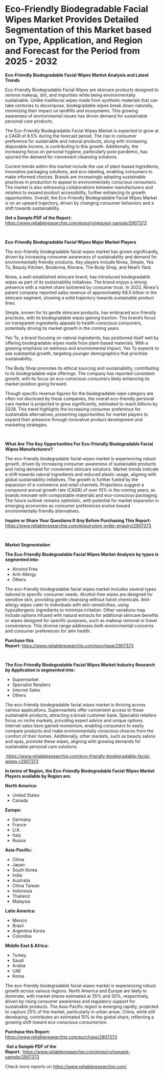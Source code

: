 <p><h1>Eco-Friendly Biodegradable Facial Wipes Market Provides Detailed Segmentation of this Market based on Type, Application, and Region and Forecast for the Period from 2025 - 2032</h1></p><p><strong>Eco-Friendly Biodegradable Facial Wipes Market Analysis and Latest Trends</strong></p>
<p><p>Eco-Friendly Biodegradable Facial Wipes are skincare products designed to remove makeup, dirt, and impurities while being environmentally sustainable. Unlike traditional wipes made from synthetic materials that can take centuries to decompose, biodegradable wipes break down naturally, minimizing their impact on landfills and ecosystems. This growing awareness of environmental issues has driven demand for sustainable personal care products.</p><p>The Eco-Friendly Biodegradable Facial Wipes Market is expected to grow at a CAGR of 8.5% during the forecast period. The rise in consumer preference for sustainable and natural products, along with increasing disposable income, is contributing to this growth. Additionally, the increasing focus on personal hygiene, particularly post-pandemic, has spurred the demand for convenient cleansing solutions.</p><p>Current trends within this market include the use of plant-based ingredients, innovative packaging solutions, and eco-labeling, enabling consumers to make informed choices. Brands are increasingly adopting sustainable practices in production to appeal to environmentally conscious consumers. The market is also witnessing collaborations between manufacturers and retailers to expand product accessibility, further enhancing its growth opportunities. Overall, the Eco-Friendly Biodegradable Facial Wipes Market is on an upward trajectory, driven by changing consumer behaviors and a shift towards sustainability.</p></p>
<p><strong>Get a Sample PDF of the Report:&nbsp;</strong> <a href="https://www.reliableresearchiq.com/enquiry/request-sample/2907373?utm_campaign=2580&utm_medium=2&utm_source=Github&utm_content=ia&utm_term=12032025&utm_id=eco-friendly-biodegradable-facial-wipes">https://www.reliableresearchiq.com/enquiry/request-sample/2907373</a></p>
<p>&nbsp;</p>
<p><strong>Eco-Friendly Biodegradable Facial Wipes Major Market Players</strong></p>
<p><p>The eco-friendly biodegradable facial wipes market has grown significantly, driven by increasing consumer awareness of sustainability and demand for environmentally friendly products. Key players include Nivea, Simple, Yes To, Beauty Kitchen, Bioderma, Klorane, The Body Shop, and Neal’s Yard.</p><p>Nivea, a well-established skincare brand, has introduced biodegradable wipes as part of its sustainability initiatives. The brand enjoys a strong presence with a market share bolstered by consumer trust. In 2022, Nivea's parent company reported sales revenue of approximately €8.5 billion in the skincare segment, showing a solid trajectory towards sustainable product lines.</p><p>Simple, known for its gentle skincare products, has embraced eco-friendly practices, with its biodegradable wipes gaining traction. The brand’s focus on transparent ingredients appeals to health-conscious consumers, potentially driving its market growth in the coming years.</p><p>Yes To, a brand focusing on natural ingredients, has positioned itself well by offering biodegradable wipes made from plant-based materials. With a growing emphasis on wellness and environmental impact, Yes To expects to see substantial growth, targeting younger demographics that prioritize sustainability.</p><p>The Body Shop promotes its ethical sourcing and sustainability, contributing to its biodegradable wipe offerings. The company has reported consistent growth, with its focus on eco-conscious consumers likely enhancing its market position going forward.</p><p>Though specific revenue figures for the biodegradable wipe category are often not disclosed by these companies, the overall eco-friendly personal care market is projected to grow significantly, estimated to reach billions by 2028. This trend highlights the increasing consumer preference for sustainable alternatives, presenting opportunities for market players to expand their presence through innovative product development and marketing strategies.</p></p>
<p>&nbsp;</p>
<p><strong>What Are The Key Opportunities For Eco-Friendly Biodegradable Facial Wipes Manufacturers?</strong></p>
<p><p>The eco-friendly biodegradable facial wipes market is experiencing robust growth, driven by increasing consumer awareness of sustainable products and rising demand for convenient skincare solutions. Market trends indicate a shift towards natural ingredients and reduced plastic usage, aligning with global sustainability initiatives. The growth is further fueled by the expansion of e-commerce and retail channels. Projections suggest a compound annual growth rate (CAGR) of over 10% in the coming years, as brands innovate with compostable materials and eco-conscious packaging. The future outlook remains optimistic, with potential for market expansion in emerging economies as consumer preferences evolve toward environmentally friendly alternatives.</p></p>
<p><strong>Inquire or Share Your Questions If Any Before Purchasing This Report:</strong> <a href="https://www.reliableresearchiq.com/enquiry/pre-order-enquiry/2907373?utm_campaign=2580&utm_medium=2&utm_source=Github&utm_content=ia&utm_term=12032025&utm_id=eco-friendly-biodegradable-facial-wipes">https://www.reliableresearchiq.com/enquiry/pre-order-enquiry/2907373</a></p>
<p>&nbsp;</p>
<p><strong>Market Segmentation</strong></p>
<p><strong>The Eco-Friendly Biodegradable Facial Wipes Market Analysis by types is segmented into:</strong></p>
<p><ul><li>Alcohol Free</li><li>Anti-Allergy</li><li>Others</li></ul></p>
<p><p>The eco-friendly biodegradable facial wipes market includes several types tailored to specific consumer needs. Alcohol-free wipes are designed for sensitive skin, providing gentle cleansing without harsh chemicals. Anti-allergy wipes cater to individuals with skin sensitivities, using hypoallergenic ingredients to minimize irritation. Other variations may include options infused with natural extracts for additional skincare benefits or wipes designed for specific purposes, such as makeup removal or travel convenience. This diverse range addresses both environmental concerns and consumer preferences for skin health.</p></p>
<p><strong>Purchase this Report:&nbsp;</strong><a href="https://www.reliableresearchiq.com/purchase/2907373?utm_campaign=2580&utm_medium=2&utm_source=Github&utm_content=ia&utm_term=12032025&utm_id=eco-friendly-biodegradable-facial-wipes">https://www.reliableresearchiq.com/purchase/2907373</a></p>
<p>&nbsp;</p>
<p><strong>The Eco-Friendly Biodegradable Facial Wipes Market Industry Research by Application is segmented into:</strong></p>
<p><ul><li>Supermarket</li><li>Specialist Retailers</li><li>Internet Sales</li><li>Others</li></ul></p>
<p><p>The eco-friendly biodegradable facial wipes market is thriving across various applications. Supermarkets offer convenient access to these sustainable products, attracting a broad customer base. Specialist retailers focus on niche markets, providing expert advice and unique options. Internet sales have gained momentum, enabling consumers to easily compare products and make environmentally conscious choices from the comfort of their homes. Additionally, other markets, such as beauty salons and spas, promote these wipes, aligning with growing demands for sustainable personal care solutions.</p></p>
<p><a href="https://www.reliableresearchiq.com/eco-friendly-biodegradable-facial-wipes-r2907373?utm_campaign=2580&utm_medium=2&utm_source=Github&utm_content=ia&utm_term=12032025&utm_id=eco-friendly-biodegradable-facial-wipes">&nbsp;https://www.reliableresearchiq.com/eco-friendly-biodegradable-facial-wipes-r2907373</a></p>
<p><strong>In terms of Region, the Eco-Friendly Biodegradable Facial Wipes Market Players available by Region are:</strong></p>
<p>
    <p> <strong> North America: </strong>
        <ul>
            <li>United States</li>
            <li>Canada</li>
        </ul>
        </p> 
    <p> <strong> Europe: </strong>
        <ul>
            <li>Germany</li>
            <li>France</li>
            <li>U.K.</li>
            <li>Italy</li>
            <li>Russia</li>
        </ul>
        </p> 
    <p> <strong> Asia-Pacific: </strong>
        <ul>
            <li>China</li>
            <li>Japan</li>
            <li>South Korea</li>
            <li>India</li>
            <li>Australia</li>
            <li>China Taiwan</li>
            <li>Indonesia</li>
            <li>Thailand</li>
            <li>Malaysia</li>
        </ul>
        </p> 
    <p> <strong> Latin America: </strong>
        <ul>
            <li>Mexico</li>
            <li>Brazil</li>
            <li>Argentina Korea</li>
            <li>Colombia</li>
        </ul>
        </p> 
    <p> <strong> Middle East & Africa: </strong>
        <ul>
            <li>Turkey</li>
            <li>Saudi</li>
            <li>Arabia</li>
            <li>UAE</li>
            <li>Korea</li>
        </ul>
    </p>
    </p>
<p><p>The eco-friendly biodegradable facial wipes market is experiencing robust growth across various regions. North America and Europe are likely to dominate, with market shares estimated at 35% and 30%, respectively, driven by rising consumer awareness and regulatory support for sustainable products. The Asia-Pacific region is emerging rapidly, projected to capture 25% of the market, particularly in urban areas. China, while still developing, contributes an estimated 10% to the global share, reflecting a growing shift toward eco-conscious consumerism.</p></p>
<p><strong>Purchase this Report: </strong><a href="https://www.reliableresearchiq.com/purchase/2907373?utm_campaign=2580&utm_medium=2&utm_source=Github&utm_content=ia&utm_term=12032025&utm_id=eco-friendly-biodegradable-facial-wipes">https://www.reliableresearchiq.com/purchase/2907373</a></p>
<p>&nbsp;<strong>Get a Sample PDF of the Report:&nbsp;&nbsp;</strong><a href="https://www.reliableresearchiq.com/enquiry/request-sample/2907373?utm_campaign=2580&utm_medium=2&utm_source=Github&utm_content=ia&utm_term=12032025&utm_id=eco-friendly-biodegradable-facial-wipes">https://www.reliableresearchiq.com/enquiry/request-sample/2907373</a></p>
<p><strong></strong></p>
<p>Check more reports on <a href="https://www.reliableresearchiq.com/?utm_campaign=2580&utm_medium=2&utm_source=Github&utm_content=ia&utm_term=12032025&utm_id=eco-friendly-biodegradable-facial-wipes">https://www.reliableresearchiq.com/</a></p>